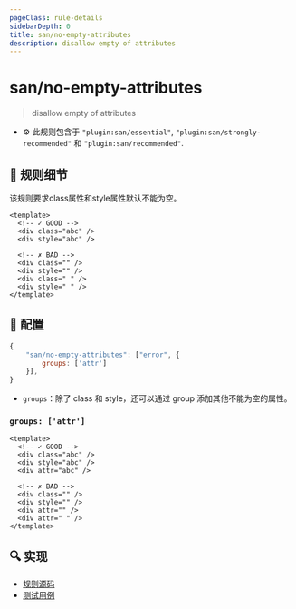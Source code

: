 ```yaml
---
pageClass: rule-details
sidebarDepth: 0
title: san/no-empty-attributes
description: disallow empty of attributes
---
```

# san/no-empty-attributes
> disallow empty of attributes

- :gear: 此规则包含于 `"plugin:san/essential"`, `"plugin:san/strongly-recommended"` 和 `"plugin:san/recommended"`.

## :book: 规则细节

该规则要求class属性和style属性默认不能为空。

<eslint-code-block :rules="{'san/no-empty-attributes': ['error']}">

```vue
<template>
  <!-- ✓ GOOD -->
  <div class="abc" />
  <div style="abc" />

  <!-- ✗ BAD -->
  <div class="" />
  <div style="" />
  <div class=" " />
  <div style=" " />
</template>
```

</eslint-code-block>

## :wrench: 配置
```js
{
    "san/no-empty-attributes": ["error", {
        groups: ['attr']
    }],
}
```

* `groups`：除了 class 和 style，还可以通过 group 添加其他不能为空的属性。

### `groups: ['attr']`

<eslint-code-block :rules="{'san/no-empty-attributes': ['error', { groups: ['attr'] }]}">

```vue
<template>
  <!-- ✓ GOOD -->
  <div class="abc" />
  <div style="abc" />
  <div attr="abc" />

  <!-- ✗ BAD -->
  <div class="" />
  <div style="" />
  <div attr="" />
  <div attr=" " />
</template>
```

</eslint-code-block>

## :mag: 实现

- [规则源码](https://github.com/ecomfe/eslint-plugin-san/blob/main/lib/rules/no-empty-attributes.js)
- [测试用例](https://github.com/ecomfe/eslint-plugin-san/blob/main/__tests__/lib/rules/no-empty-attributes.test.js)